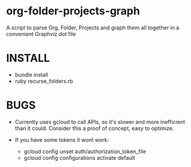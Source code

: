 # org-folder-projects-graph
A script to parse Org, Folder, Projects and graph them all together in a convenient Graphviz dot file

# INSTALL

* bundle install
* ruby recurse_folders.rb

# BUGS

* Currently uses gcloud to call APIs, so it's slower and more inefficient than it could. Consider this a proof of concept, easy to optimize.

* If you have some tokens it wont work:

     - gcloud config unset auth/authorization_token_file
     - gcloud config configurations activate default